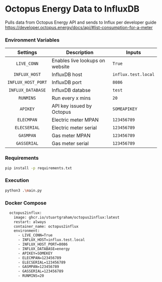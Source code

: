 
# Octopus Energy Data to InfluxDB
Pulls data from Octopus Energy API and sends to Influx per developer guide https://developer.octopus.energy/docs/api/#list-consumption-for-a-meter

### Environment Variables
| Settings | Description | Inputs |
| :----: | --- | --- |
| `LIVE_CONN` | Enables live lookups on website | `True` |
| `INFLUX_HOST` | InfluxDB host | `influx.test.local` |
| `INFLUX_HOST_PORT` | InfluxDB port  | `8086` |
| `INFLUX_DATABASE` | InfluxDB databse  | `test` |
| `RUNMINS` | Run every x mins | `20` |
| `APIKEY` | API key issued by Octopus | `SOMEAPIKEY` |
| `ELECMPAN` | Electric meter MPAN | `123456789` |
| `ELECSERIAL` | Electric meter serial | `123456789` |
| `GASMPAN` | Gas meter MPAN | `123456789` |
| `GASSERIAL` | Gas meter serial | `123456789` |


### Requirements
```sh
pip install -p requirements.txt
```

### Execution 
```sh
python3 .\main.py
```

### Docker Compose
```sh 
  octopus2influx:
    image: ghcr.io/stuartgraham/octopus2influx:latest
    restart: always
    container_name: octopus2influx
    environment:
      - LIVE_CONN=True
      - INFLUX_HOST=influx.test.local
      - INFLUX_HOST_PORT=8086
      - INFLUX_DATABASE=energy
      - APIKEY=SOMEKEY
      - ELECMPAN=123456789
      - ELECSERIAL=123456789
      - GASMPAN=123456789
      - GASSERIAL=123456789
      - RUNMINS=20
```